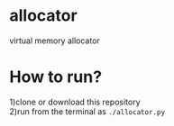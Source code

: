 # allocator
virtual memory allocator

# How to run?
1)clone or download this repository  
2)run from the terminal as ```./allocator.py```
